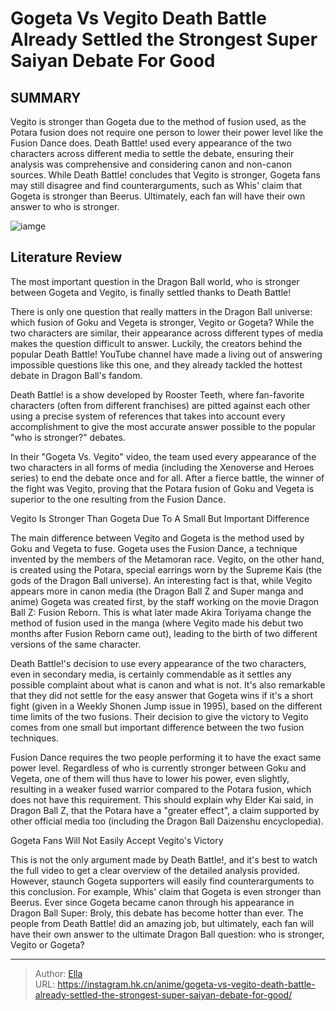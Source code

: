 # Gogeta Vs Vegito Death Battle Already Settled the Strongest Super Saiyan Debate For Good


## SUMMARY 



  Vegito is stronger than Gogeta due to the method of fusion used, as the Potara fusion does not require one person to lower their power level like the Fusion Dance does.   Death Battle! used every appearance of the two characters across different media to settle the debate, ensuring their analysis was comprehensive and considering canon and non-canon sources.   While Death Battle! concludes that Vegito is stronger, Gogeta fans may still disagree and find counterarguments, such as Whis&#39; claim that Gogeta is stronger than Beerus. Ultimately, each fan will have their own answer to who is stronger.  

![iamge](https://static1.srcdn.com/wordpress/wp-content/uploads/2019/11/Dragon-Ball-Super-Gogeta-Vegito.jpg)

## Literature Review

The most important question in the Dragon Ball world, who is stronger between Gogeta and Vegito, is finally settled thanks to Death Battle! 




There is only one question that really matters in the Dragon Ball universe: which fusion of Goku and Vegeta is stronger, Vegito or Gogeta? While the two characters are similar, their appearance across different types of media makes the question difficult to answer. Luckily, the creators behind the popular Death Battle! YouTube channel have made a living out of answering impossible questions like this one, and they already tackled the hottest debate in Dragon Ball&#39;s fandom.




Death Battle! is a show developed by Rooster Teeth, where fan-favorite characters (often from different franchises) are pitted against each other using a precise system of references that takes into account every accomplishment to give the most accurate answer possible to the popular &#34;who is stronger?&#34; debates.

          

In their &#34;Gogeta Vs. Vegito&#34; video, the team used every appearance of the two characters in all forms of media (including the Xenoverse and Heroes series) to end the debate once and for all. After a fierce battle, the winner of the fight was Vegito, proving that the Potara fusion of Goku and Vegeta is superior to the one resulting from the Fusion Dance.


 Vegito Is Stronger Than Gogeta Due To A Small But Important Difference 

 




The main difference between Vegito and Gogeta is the method used by Goku and Vegeta to fuse. Gogeta uses the Fusion Dance, a technique invented by the members of the Metamoran race. Vegito, on the other hand, is created using the Potara, special earrings worn by the Supreme Kais (the gods of the Dragon Ball universe). An interesting fact is that, while Vegito appears more in canon media (the Dragon Ball Z and Super manga and anime) Gogeta was created first, by the staff working on the movie Dragon Ball Z: Fusion Reborn. This is what later made Akira Toriyama change the method of fusion used in the manga (where Vegito made his debut two months after Fusion Reborn came out), leading to the birth of two different versions of the same character.

Death Battle!&#39;s decision to use every appearance of the two characters, even in secondary media, is certainly commendable as it settles any possible complaint about what is canon and what is not. It&#39;s also remarkable that they did not settle for the easy answer that Gogeta wins if it&#39;s a short fight (given in a Weekly Shonen Jump issue in 1995), based on the different time limits of the two fusions. Their decision to give the victory to Vegito comes from one small but important difference between the two fusion techniques.




Fusion Dance requires the two people performing it to have the exact same power level. Regardless of who is currently stronger between Goku and Vegeta, one of them will thus have to lower his power, even slightly, resulting in a weaker fused warrior compared to the Potara fusion, which does not have this requirement. This should explain why Elder Kai said, in Dragon Ball Z, that the Potara have a &#34;greater effect&#34;, a claim supported by other official media too (including the Dragon Ball Daizenshu encyclopedia).



 Gogeta Fans Will Not Easily Accept Vegito&#39;s Victory 
          

This is not the only argument made by Death Battle!, and it&#39;s best to watch the full video to get a clear overview of the detailed analysis provided. However, staunch Gogeta supporters will easily find counterarguments to this conclusion. For example, Whis&#39; claim that Gogeta is even stronger than Beerus. Ever since Gogeta became canon through his appearance in Dragon Ball Super: Broly, this debate has become hotter than ever. The people from Death Battle! did an amazing job, but ultimately, each fan will have their own answer to the ultimate Dragon Ball question: who is stronger, Vegito or Gogeta?






---

> Author: [Ella](https://instagram.hk.cn/)  
> URL: https://instagram.hk.cn/anime/gogeta-vs-vegito-death-battle-already-settled-the-strongest-super-saiyan-debate-for-good/  

